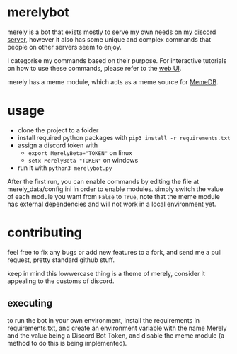 # merelybot
merely is a bot that exists mostly to serve my own needs on my [discord server](https://discord.gg/f6TnEJM), however it also has some unique and complex commands that people on other servers seem to enjoy.

I categorise my commands based on their purpose. For interactive tutorials on how to use these commands, please refer to the [web UI](https://merely.yiays.com).

merely has a meme module, which acts as a meme source for [MemeDB](https://meme.yiays.com/).

# usage
 - clone the project to a folder
 - install required python packages with `pip3 install -r requirements.txt`
 - assign a discord token with
   - `export MerelyBeta="TOKEN"` on linux
   - `setx MerelyBeta "TOKEN"` on windows
 - run it with `python3 merelybot.py`

After the first run, you can enable commands by editing the file at merely_data/config.ini in order to enable modules. simply switch the value of each module you want from `False` to `True`, note that the meme module has external dependencies and will not work in a local environment yet.

# contributing
feel free to fix any bugs or add new features to a fork, and send me a pull request, pretty standard github stuff.

keep in mind this lowwercase thing is a theme of merely, consider it appealing to the customs of discord.

## executing
to run the bot in your own environment, install the requirements in requirements.txt, and create an environment variable with the name Merely and the value being a Discord Bot Token, and disable the meme module (a method to do this is being implemented).
